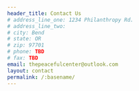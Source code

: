 ```yaml
---
header_title: Contact Us
# address_line_one: 1234 Philanthropy Rd.
# address_line_two: 
# city: Bend
# state: OR
# zip: 97701
# phone: TBD
# fax: TBD
email: thepeacefulcenter@outlook.com
layout: contact
permalink: /:basename/
---
```

<!-- Your entries above cannot contain colons -->
<!-- The only colon should be after the variable name (e.g. city:) -->
<!-- The colon is used to separate the variable name from the variable content -->
<!-- The exception is the second colon in the permalink field (e.g. permalink: /:basename/) -->
<!-- BAD -->
<!-- address_line_one: SomeBank, ATTN: Chris Smith -->
<!-- GOOD -->
<!-- address_line_one: SomeBank, ATTN Chris Smith -->
<section id="three">
    <div id="formkeep-embed" data-formkeep-url="https://formkeep.com/p/75d5dd1ed687edbcfff4c98f69db3917?embedded=1"></div>        
</section>

<script type="text/javascript" src="https://pym.nprapps.org/pym.v1.min.js"></script>
<script type="text/javascript" src="https://cdn.formkeep.com/formkeep-embed.js"></script>

<!-- Get notified when the form is submitted, add your own code below: -->
<script>
const formkeepEmbed = document.querySelector('#formkeep-embed')

formkeepEmbed.addEventListener('formkeep-embed:submitting', _event => {
  console.log('Submitting form...')
})

formkeepEmbed.addEventListener('formkeep-embed:submitted', _event => {
  console.log('Submitted form...')
})
</script>